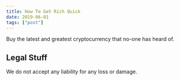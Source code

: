 ```yaml
---
title: How To Get Rich Quick
date: 2019-06-01
tags: ["post"]
---
```


Buy the latest and greatest cryptocurrency that no-one has heard of.

## Legal Stuff

We do not accept any liability for any loss or damage.
